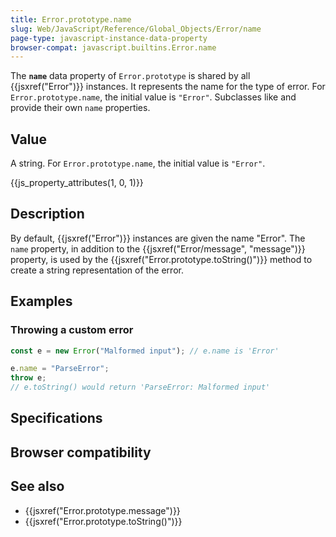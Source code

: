 ```yaml
---
title: Error.prototype.name
slug: Web/JavaScript/Reference/Global_Objects/Error/name
page-type: javascript-instance-data-property
browser-compat: javascript.builtins.Error.name
---
```




The **`name`** data property of `Error.prototype` is shared by all {{jsxref("Error")}} instances. It represents the name for the type of error. For `Error.prototype.name`, the initial value is `"Error"`. Subclasses like  and  provide their own `name` properties.

## Value

A string. For `Error.prototype.name`, the initial value is `"Error"`.

{{js_property_attributes(1, 0, 1)}}

## Description

By default, {{jsxref("Error")}} instances are given the name "Error". The `name` property, in addition to the {{jsxref("Error/message", "message")}} property, is used by the {{jsxref("Error.prototype.toString()")}} method to create a string representation of the error.

## Examples

### Throwing a custom error

```js
const e = new Error("Malformed input"); // e.name is 'Error'

e.name = "ParseError";
throw e;
// e.toString() would return 'ParseError: Malformed input'
```

## Specifications



## Browser compatibility



## See also

- {{jsxref("Error.prototype.message")}}
- {{jsxref("Error.prototype.toString()")}}

